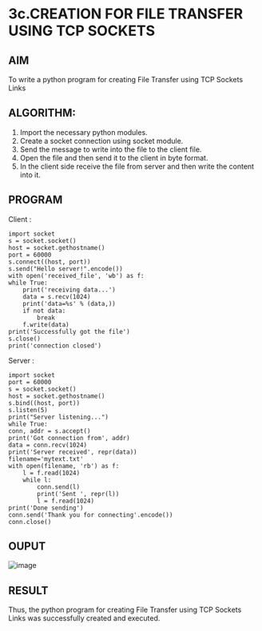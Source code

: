 # 3c.CREATION FOR FILE TRANSFER USING TCP SOCKETS
## AIM
To write a python program for creating File Transfer using TCP Sockets Links
## ALGORITHM:
1. Import the necessary python modules.
2. Create a socket connection using socket module.
3. Send the message to write into the file to the client file.
4. Open the file and then send it to the client in byte format.
5. In the client side receive the file from server and then write the content into it.
## PROGRAM
Client :
```
import socket
s = socket.socket()
host = socket.gethostname()
port = 60000
s.connect((host, port))
s.send("Hello server!".encode())
with open('received_file', 'wb') as f:
while True:
    print('receiving data...')
    data = s.recv(1024)
    print('data=%s' % (data,))
    if not data:
        break   
    f.write(data)
print('Successfully got the file')
s.close()
print('connection closed')
```
Server :
```
import socket
port = 60000
s = socket.socket()
host = socket.gethostname()
s.bind((host, port))
s.listen(5)
print("Server listening...")
while True:
conn, addr = s.accept() 
print('Got connection from', addr)
data = conn.recv(1024)
print('Server received', repr(data))
filename='mytext.txt'
with open(filename, 'rb') as f:
    l = f.read(1024)
    while l:
        conn.send(l)  
        print('Sent ', repr(l))  
        l = f.read(1024)  
print('Done sending')
conn.send('Thank you for connecting'.encode())
conn.close()
```
## OUPUT
![image](https://github.com/SJananisenthilkumar/3c.FILE_TRANSFER_USING_TCP_SOCKETS/assets/144871139/81f49e66-7dd4-43ad-874e-9b346947cfd9)

## RESULT
Thus, the python program for creating File Transfer using TCP Sockets Links was 
successfully created and executed.
